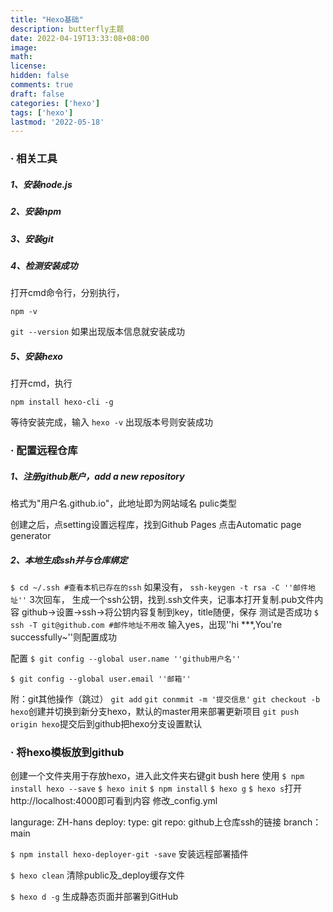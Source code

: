 ```yaml
---
title: "Hexo基础"
description: butterfly主题
date: 2022-04-19T13:33:08+08:00
image: 
math: 
license: 
hidden: false
comments: true
draft: false
categories: ['hexo']
tags: ['hexo']
lastmod: '2022-05-18'
---
```

###  · 相关工具

##### 1、安装node.js

##### 2、安装npm

##### 3、安装git

##### 4、检测安装成功

打开cmd命令行，分别执行，

```npm -v```

```git --version```
如果出现版本信息就安装成功
##### 5、安装hexo
打开cmd，执行

```npm install hexo-cli -g```

等待安装完成，输入
```hexo -v```
出现版本号则安装成功


### · 配置远程仓库

##### 1、注册github账户，add a new repository
格式为"用户名.github.io"，此地址即为网站域名
pulic类型

创建之后，点setting设置远程库，找到Github Pages 点击Automatic page generator

##### 2、本地生成ssh并与仓库绑定
```$ cd ~/.ssh #查看本机已存在的ssh```
如果没有，
```ssh-keygen -t rsa -C ''邮件地址''```
3次回车，
生成一个ssh公钥，找到.ssh文件夹，记事本打开复制.pub文件内容
github->设置->ssh->将公钥内容复制到key，title随便，保存
测试是否成功
```$ ssh -T git@github.com #邮件地址不用改```
输入yes，出现''hi ***,You're successfully~''则配置成功

配置
```$ git config --global user.name ''github用户名''```

```$ git config --global user.email ''邮箱''```

附：git其他操作（跳过）
```git add```
```git conmmit -m '提交信息'```
```git checkout -b hexo```创建并切换到新分支hexo，默认的master用来部署更新项目
```git push origin hexo```提交后到github把hexo分支设置默认

### ·  将hexo模板放到github
创建一个文件夹用于存放hexo，进入此文件夹右键git bush here
使用
```$ npm install hexo --save```
```$ hexo init```
```$ npm install```
```$ hexo g```
```$ hexo s```打开http://localhost:4000即可看到内容
修改_config.yml

langurage: ZH-hans
deploy:
    type: git
    repo: github上仓库ssh的链接
    branch：main

```$ npm install hexo-deployer-git -save```  安装远程部署插件

```$ hexo clean``` 清除public及_deploy缓存文件

```$ hexo d -g``` 生成静态页面并部署到GitHub
